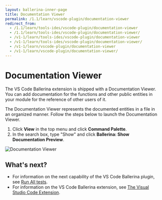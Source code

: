 ```yaml
---
layout: ballerina-inner-page
title: Documentation Viewer
permalink: /1.1/learn/vscode-plugin/documentation-viewer
redirect_from:
  - /1.1/learn/tools-ides/vscode-plugin/documentation-viewer
  - /1.1/learn/tools-ides/vscode-plugin/documentation-viewer/
  - /v1-1/learn/tools-ides/vscode-plugin/documentation-viewer
  - /v1-1/learn/tools-ides/vscode-plugin/documentation-viewer/
  - /v1-1/learn/vscode-plugin/documentation-viewer
  - /v1-1/learn/vscode-plugin/documentation-viewer/
---
```


# Documentation Viewer

The VS Code Ballerina extension is shipped with a Documentation Viewer. You can add documentation for the functions and other public entities in your module for the reference of other users of it. 

The Documentation Viewer represents the documented entities in a file in an organized manner. Follow the steps below to launch the Documentation Viewer.

1. Click **View** in the top menu and click **Command Palette**.
2. In the search box, type "Show" and click **Ballerina: Show Documentation Preview**.

![Documentation Viewer](/1.1/learn/images/documentation-viewer.gif)

## What's next?

- For information on the next capability of the VS Code Ballerina plugin, see [Run All tests](/1.0/learn/vscode-plugin/run-all-tests).
- For information on the VS Code Ballerina extension, see [The Visual Studio Code Extension](/1.0/learn/vscode-plugin).


